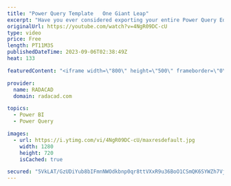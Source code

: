 ```yaml
---
title: "Power Query Template   One Giant Leap"
excerpt: "Have you ever considered exporting your entire Power Query Editor project as a single object? Have you thought about what benefits this would bring for you? Things such as version control and team development can be on the horizon, bringing the ability to migrate between tools and services easily. Fortunately,"
originalUrl: https://youtube.com/watch?v=4NgR09DC-cU
type: video
price: Free
length: PT11M3S
publishedDateTime: 2023-09-06T02:38:49Z
heat: 133

featuredContent: "<iframe width=\"800\" height=\"500\" frameborder=\"0\" src=\"https://www.youtube.com/embed/4NgR09DC-cU\" allow=\"accelerometer; autoplay; encrypted-media; gyroscope; picture-in-picture\" allowfullscreen></iframe>"

provider:
  name: RADACAD
  domain: radacad.com

topics:
  - Power BI
  - Power Query

images:
  - url: https://i.ytimg.com/vi/4NgR09DC-cU/maxresdefault.jpg
    width: 1280
    height: 720
    isCached: true

secured: "5VkLAT/GzUDiYub8bIFmnNWOdkbnp0qr8ttVXxR9u36BoO1CSmQK6SYWZh7Vj1hzv/o8IFi7F06YO0WkfSfYa0ejsegvQtggboaW+KI/43TOy3C50Snf1bGr4Z38isTkX4zpkhYM9efBB/Prr3PSEAl3tyg+OpCM7mLMOmWjMNcRxUXQJzPAM1nGKkq7SAiJur8nP8hnJJgEySJ2e3vMiulTgzqYM78DqMRWyPQDIl9xQHrLNf5BaBwZkvuhvVZZly5T9V1Pq+q6Fe0TiA7hjPTH6sBth6jJWyp2zSus92JlBYNoN78XGaTGStS9GvmxZlBZvlpwpQRBrjEVmT2S4R2xp8DizR7S72sOqAP1D4gBs62ahPAgC8Fy/aCIOuMNBOip8NEC6hV5dc2YR7Yr4IOKz+casli8SAOtuHg7Ubg=;CqMgNVrmbmssq5Z7vRgNkw=="
---
```


